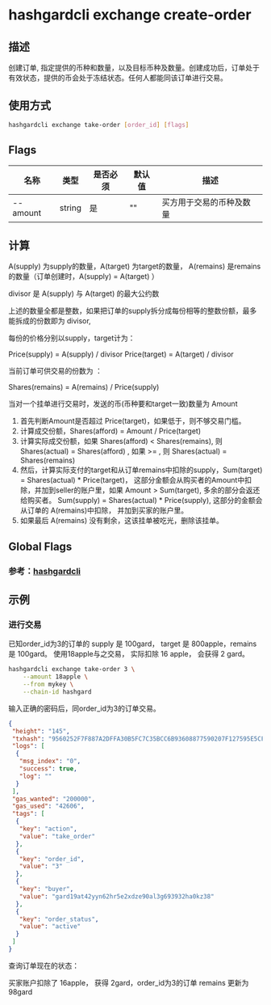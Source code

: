 # hashgardcli exchange create-order

## 描述

创建订单, 指定提供的币种和数量，以及目标币种及数量。创建成功后，订单处于有效状态，提供的币会处于冻结状态。任何人都能同该订单进行交易。

## 使用方式

```bash
hashgardcli exchange take-order [order_id] [flags]
```

## Flags

| 名称       | 类型                  | 是否必须                  | 默认值                      | 描述                                                                                                                                                 |
| --------------- | -------------------------- | ---------------------------------------------------------------------------------------------------------------------------------------------------- | ---------------------------------------------------------------------------------------------------------------------------------------------------- | ---------------------------------------------------------------------------------------------------------------------------------------------------- |
| --amount     | string | 是 | "" | 买方用于交易的币种及数量                                                                                    |                                                       |

## 计算

A(supply) 为supply的数量，A(target) 为target的数量， A(remains) 是remains的数量（订单创建时，A(supply) = A(target) ）

divisor 是 A(supply) 与 A(target) 的最大公约数

上述的数量全都是整数，如果把订单的supply拆分成每份相等的整数份额，最多能拆成的份数即为 divisor,

每份的价格分别以supply，target计为：

Price(supply) = A(supply) / divisor
Price(target) = A(target) / divisor

当前订单可供交易的份数为 ：

Shares(remains) = A(remains) / Price(supply)


当对一个挂单进行交易时，发送的币(币种要和target一致)数量为 Amount

1. 首先判断Amount是否超过 Price(target)，如果低于，则不够交易门槛。
2. 计算成交份额，Shares(afford) = Amount / Price(target)
3. 计算实际成交份额，如果 Shares(afford) < Shares(remains), 则 Shares(actual) = Shares(afford) , 如果 >= , 则 Shares(actual) = Shares(remains)
4. 然后，计算实际支付的target和从订单remains中扣除的supply，Sum(target) = Shares(actual) * Price(target)，
这部分金额会从购买者的Amount中扣除，并加到seller的账户里，如果 Amount > Sum(target), 多余的部分会返还给购买者。
Sum(supply) = Shares(actual) * Price(supply), 这部分的金额会从订单的 A(remains)中扣除， 并加到买家的账户里。
5. 如果最后 A(remains) 没有剩余，这该挂单被吃光，删除该挂单。


## Global Flags

 ### 参考：[hashgardcli](../README.md)

## 示例

### 进行交易

已知order_id为3的订单的 supply 是 100gard， target 是 800apple，remains 是 100gard。
使用18apple与之交易， 实际扣除 16 apple， 会获得 2 gard。

```bash
hashgardcli exchange take-order 3 \
    --amount 18apple \
    --from mykey \
    --chain-id hashgard 
```

输入正确的密码后，同order_id为3的订单交易。

```json
{
 "height": "145",
 "txhash": "9560252F7F887A2DFFA30B5FC7C35BCC6B93608877590207F127595E5CFE7897",
 "logs": [
  {
   "msg_index": "0",
   "success": true,
   "log": ""
  }
 ],
 "gas_wanted": "200000",
 "gas_used": "42606",
 "tags": [
  {
   "key": "action",
   "value": "take_order"
  },
  {
   "key": "order_id",
   "value": "3"
  },
  {
   "key": "buyer",
   "value": "gard19at42yyn62hr5e2xdze90al3g693932ha0kz38"
  },
  {
   "key": "order_status",
   "value": "active"
  }
 ]
}
```

查询订单现在的状态：

买家账户扣除了 16apple， 获得 2gard，order_id为3的订单 remains 更新为 98gard

